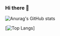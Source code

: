 ### Hi there 👋



![Anurag's GitHub stats](https://github-readme-stats.vercel.app/api?username=MRacumen&show_icons=true&theme=tokyonight)

[![Top Langs](https://github-readme-stats.vercel.app/api/top-langs/?username=MRacumen&langs_count=5&theme=radical)]


